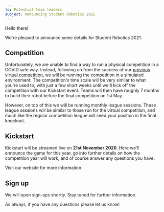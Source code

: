 ```yaml
---
to: Potential team leaders
subject: Announcing Student Robotics 2021
---
```


Hello there!

We're pleased to announce some details for Student Robotics 2021.

## Competition

Unfortunately, we are unable to find a way to run a physical competition in a COVID safe way. Instead, following on from the success of our [previous virtual competition](https://studentrobotics.org/news/2020-07-25-post-competition/), we will be running the competition in a simulated environment. The competition's time scale will be very similar to what you're used to, with just a few short weeks until we'll kick off the competition with our Kickstart event. Teams will then have roughly 7 months to build their robot before the final competition on 1st May.

However, on top of this we will be running monthly league sessions. These league sessions will be similar to those run for the virtual competition, and much like the regular competition league will seed your position in the final knockout.

## Kickstart

Kickstart will be streamed live on **21st November 2020**. Here we'll announce the game for this year, go into further details on how the competition year will work, and of course answer any questions you have.

Visit our website for more information.

## Sign up

We will open sign-ups shortly. Stay tuned for further information.

As always, if you have any questions please let us know!
